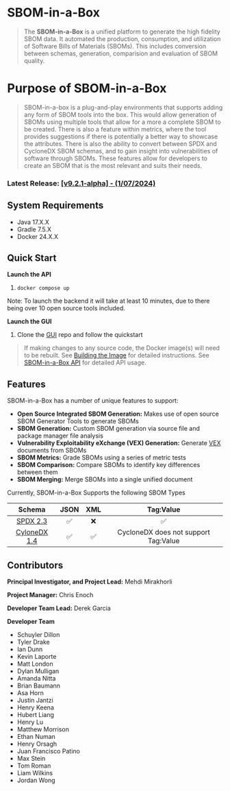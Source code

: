 # SBOM-in-a-Box
> The **SBOM-in-a-Box** is a unified platform to generate the high fidelity SBOM data. It automated the
> production, consumption, and utilization of Software Bills of Materials (SBOMs). 
> This includes conversion between schemas, generation, comparision and evaluation of SBOM quality.

# Purpose of SBOM-in-a-Box
> SBOM-in-a-box is a plug-and-play environments that supports adding any form of SBOM tools into the box. This would allow generation of SBOMs using multiple tools that allow for a more a complete SBOM to be created. There is also a feature within metrics, where the tool provides suggestions if there is potentially a better way to showcase the attributes. There is also the ability to convert between SPDX and CycloneDX SBOM schemas, and to gain insight into vulnerabilities of software through SBOMs. These features allow for developers to create an SBOM that is the most relevant and suits their needs.

### Latest Release: [[v9.2.1-alpha] - (1/07/2024)](doc/changelog.md)

## System Requirements
- Java 17.X.X
- Gradle 7.5.X
- Docker 24.X.X

## Quick Start

**Launch the API**
1. `docker compose up`

Note: To launch the backend it will take at least 10 minutes, due to there being over 10 open source tools included.


**Launch the GUI**
1. Clone the [GUI](https://github.com/SoftwareDesignLab/svip-ui) repo and follow the quickstart

> If making changes to any source code, the Docker image(s) will need to be rebuilt. See 
> [Building the Image](doc/README.md#building-the-image) for detailed instructions. See 
> [SBOM-in-a-Box API](doc/API.md#svip-api) for detailed API usage.

## Features
SBOM-in-a-Box has a number of unique features to support:

- **Open Source Integrated SBOM Generation:** Makes use of open source SBOM Generator Tools to generate SBOMs
- **SBOM Generation:** Custom SBOM generation via source file and package manager file analysis
- **Vulnerability Exploitability eXchange (VEX) Generation:** Generate [VEX](https://www.cisa.gov/sites/default/files/2023-01/VEX_Use_Cases_Aprill2022.pdf) documents from SBOMs
- **SBOM Metrics:** Grade SBOMs using a series of metric tests
- **SBOM Comparison:** Compare SBOMs to identify key differences between them
- **SBOM Merging:** Merge SBOMs into a single unified document

Currently, SBOM-in-a-Box Supports the following SBOM Types

|                        Schema                        | JSON | XML |              Tag:Value               |
|:----------------------------------------------------:|:----:|:---:|:------------------------------------:|
|  [SPDX 2.3](https://spdx.github.io/spdx-spec/v2.3/)  |  ✅   |  ❌  |                  ✅                   |
| [CyloneDX 1.4](https://cyclonedx.org/docs/1.4/json/) |  ✅   |  ✅  | CycloneDX does not support Tag:Value |



## Contributors
**Principal Investigator, and Project Lead:** Mehdi Mirakhorli

**Project Manager:** Chris Enoch

**Developer Team Lead:** Derek Garcia

**Developer Team**
- Schuyler Dillon
- Tyler Drake
- Ian Dunn
- Kevin Laporte
- Matt London
- Dylan Mulligan
- Amanda Nitta
- Brian Baumann 
- Asa Horn
- Justin Jantzi
- Henry Keena
- Hubert Liang
- Henry Lu
- Matthew Morrison
- Ethan Numan
- Henry Orsagh
- Juan Francisco Patino
- Max Stein
- Tom Roman
- Liam Wilkins
- Jordan Wong
